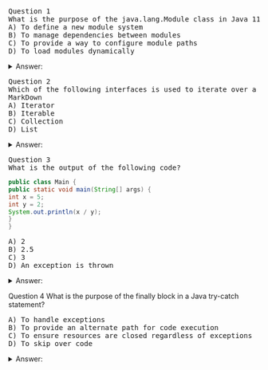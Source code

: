 <pre>
Question 1
What is the purpose of the java.lang.Module class in Java 11?
A) To define a new module system
B) To manage dependencies between modules
C) To provide a way to configure module paths
D) To load modules dynamically
</pre>

<details>
  <summary>Answer:</summary>
  
  A) To define a new module system
</details>

<pre>
Question 2
Which of the following interfaces is used to iterate over a collection in Java?
MarkDown
A) Iterator
B) Iterable
C) Collection
D) List
</pre>

<details>
  <summary>Answer:</summary>
  
  B) Iterable
</details>

<pre>
Question 3
What is the output of the following code?
</pre>
```Java
public class Main {
public static void main(String[] args) {
int x = 5;
int y = 2;
System.out.println(x / y);
}
}
```
<pre>
A) 2
B) 2.5
C) 3
D) An exception is thrown
</pre>

<details>
<summary>Answer:</summary>

A) 2 (Note: In Java, integer division results in an integer value)
</details>

Question 4
What is the purpose of the finally block in a Java try-catch statement?
<pre>
A) To handle exceptions
B) To provide an alternate path for code execution
C) To ensure resources are closed regardless of exceptions
D) To skip over code
</pre>

<details>
<summary>Answer:</summary>

C) To ensure resources are closed regardless of exceptions
</details>